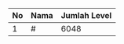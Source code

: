 | No | Nama            | Jumlah Level |
|----|-----------------|--------------|
| 1  | #    |    6048        |
